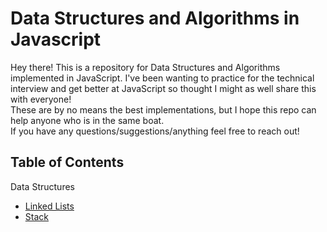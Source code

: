 # Data Structures and Algorithms in Javascript

Hey there! This is a repository for Data Structures and Algorithms implemented in JavaScript.
I've been wanting to practice for the technical interview and get better at JavaScript so thought I might as well share this with everyone!
<br />
These are by no means the best implementations, but I hope this repo can help anyone who is in the same boat.
<br />
If you have any questions/suggestions/anything feel free to reach out!

## Table of Contents
Data Structures
- [Linked Lists](https://github.com/lee-steven/JS-Data-Structures-and-Algorithms/tree/master/Data%20Structures/Linked%20List)
- [Stack](https://github.com/lee-steven/JS-Data-Structures-and-Algorithms/tree/master/Data%20Structures/Stack)